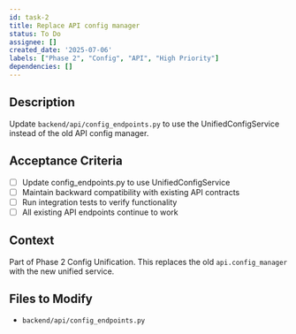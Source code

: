 ```yaml
---
id: task-2
title: Replace API config manager
status: To Do
assignee: []
created_date: '2025-07-06'
labels: ["Phase 2", "Config", "API", "High Priority"]
dependencies: []
---
```


## Description

Update `backend/api/config_endpoints.py` to use the UnifiedConfigService instead of the old API config manager.

## Acceptance Criteria

- [ ] Update config_endpoints.py to use UnifiedConfigService
- [ ] Maintain backward compatibility with existing API contracts
- [ ] Run integration tests to verify functionality
- [ ] All existing API endpoints continue to work

## Context

Part of Phase 2 Config Unification. This replaces the old `api.config_manager` with the new unified service.

## Files to Modify

- `backend/api/config_endpoints.py`